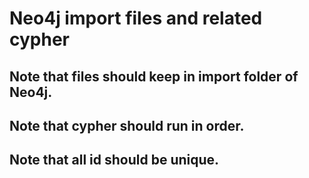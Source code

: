 # Neo4j import files and related cypher


## Note that files should keep in import folder of Neo4j.

## Note that cypher should run in order.

## Note that all id should be unique.